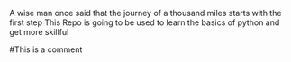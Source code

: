 A wise man once said that the journey of a thousand miles starts with the first step
This Repo is going to be used to learn the basics of python and get more skillful



#This is a comment